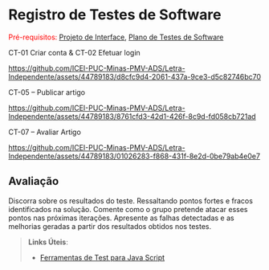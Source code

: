 # Registro de Testes de Software

<span style="color:red">Pré-requisitos: <a href="3-Projeto de Interface.md"> Projeto de Interface</a></span>, <a href="8-Plano de Testes de Software.md"> Plano de Testes de Software</a>

CT-01 Criar conta & CT-02 Efetuar login

https://github.com/ICEI-PUC-Minas-PMV-ADS/Letra-Independente/assets/44789183/d8cfc9d4-2061-437a-9ce3-d5c82746bc70

CT-05 – Publicar artigo

https://github.com/ICEI-PUC-Minas-PMV-ADS/Letra-Independente/assets/44789183/8761cfd3-42d1-426f-8c9d-fd058cb721ad

CT-07 – Avaliar Artigo

https://github.com/ICEI-PUC-Minas-PMV-ADS/Letra-Independente/assets/44789183/01026283-f868-431f-8e2d-0be79ab4e0e7




## Avaliação

Discorra sobre os resultados do teste. Ressaltando pontos fortes e fracos identificados na solução. Comente como o grupo pretende atacar esses pontos nas próximas iterações. Apresente as falhas detectadas e as melhorias geradas a partir dos resultados obtidos nos testes.

> **Links Úteis**:
> - [Ferramentas de Test para Java Script](https://geekflare.com/javascript-unit-testing/)
